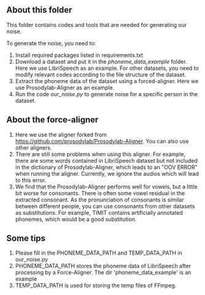 ## About this folder
This folder contains codes and tools that are needed for generating our noise.

To generate the noise, you need to:
1. Install required packages listed in requirements.txt
1. Download a dataset and put it in the *phoneme_data_example* folder. Here we use LibriSpeech as an example. For other datasets, you need to modify relevant codes according to the file structure of the dataset.
2. Extract the phoneme data of the dataset using a forced-aligner. Here we use Prosodylab-Aligner as an example.
3. Run the code *our_noise.py* to generate noise for a specific person in the dataset.

## About the force-aligner
1. Here we use the aligner forked from https://github.com/prosodylab/Prosodylab-Aligner. You can also use other aligners.
2. There are still some problems when using this aligner. For example, there are some words contained in LibriSpeech dataset but not included in the dictionary of Prosodylab-Aligner, which leads to an "OOV ERROR" when running the aligner. Currently, we ignore the audios which will lead to this error.
3. We find that the Prosodylab-Aligner performs well for vowels, but a little bit worse for consonants. There is often some vowel residual in the extracted consonant. As the pronunciation of consonants is similar between different people, you can use consonants from other datasets as substitutions. For example, TIMIT contains artificially annotated phonemes, which would be a good substitution.

## Some tips
1. Please fill in the PHONEME_DATA_PATH and TEMP_DATA_PATH in our_noise.py
2. PHONEME_DATA_PATH stores the phoneme data of LibriSpeech after processing by a Force-Aligner. The dir 'phoneme_data_example' is an example
3. TEMP_DATA_PATH is used for storing the temp files of FFmpeg.
